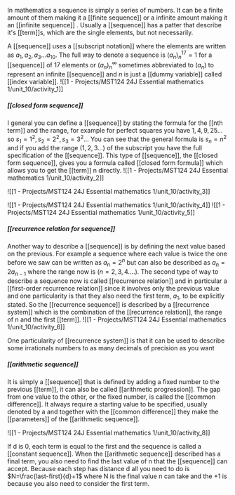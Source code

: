 In mathematics a sequence is simply a series of numbers. It can be a finite amount of them making it a [[finite sequence]] or a infinite amount making it an [[infinite sequence]] .
Usually a [[sequence]] has a patter that describe it's [[term]]s, which are the single elements, but not necessarily.

A [[sequence]] uses a [[subscript notation]] where the elements are written as $a_1, a_2, a_3 ... a_{10}$.
The full way to denote a sequence is $(a_n)^{17}_n=1$ for a [[sequence]] of 17 elements or $(a_n)^{\infty}_n$ sometimes abbreviated to $(a_n)$ to represent an infinite [[sequence]] and $n$ is just a [[dummy variable]] called [[index variable]].
![[1 - Projects/MST124 24J Essential mathematics 1/unit_10/activity_1]]


##### [[closed form sequence]]

I general you can define a [[sequence]] by stating the formula for the [[nth term]] and the range, for example for perfect squares you have $1,4,9,25...$ so $s_1=1^2,s_2=2^2,s_3=3^2...$
You can see that the general formula is $s_n=n^2$ and if you add the range $(1,2,3...)$ of the subscript you have the full specification of the [[sequence]].
This type of [[sequence]], the [[closed form sequence]], gives you a formula called [[closed form formula]] which allows you to get the [[term]] n directly.
![[1 - Projects/MST124 24J Essential mathematics 1/unit_10/activity_2]]

![[1 - Projects/MST124 24J Essential mathematics 1/unit_10/activity_3]]

![[1 - Projects/MST124 24J Essential mathematics 1/unit_10/activity_4]]
![[1 - Projects/MST124 24J Essential mathematics 1/unit_10/activity_5]]

##### [[recurrence relation for sequence]]

Another way to describe a [[sequence]] is by defining the next value based on the previous. For example a sequence where each value is twice the one before we saw can be written as $a_n=2^n$ but can also be described as $a_n=2a_{n-1}$ where the range now is $(n=2,3,4....)$.
The second type of way to describe a sequence now is called [[recurrence relation]] and in particular a [[first-order recurrence relation]] since it involves only the previous value and one particularity is that they also need the first term, $a_1$, to be explicitly stated.
So the [[recurrence sequence]] is described by a [[recurrence system]] which is the combination of the [[recurrence relation]], the range of n and the first [[term]].
![[1 - Projects/MST124 24J Essential mathematics 1/unit_10/activity_6]]

One particularity of [[recurrence system]] is that it can be used to describe some irrationals numbers to as many decimals of precision as you want

##### [[arithmetic sequence]]

It is simply a [[sequence]] that is defined by adding a fixed number to the previous [[term]], it can also be called [[arithmetic progression]]. The gap from one value to the other, or the fixed number, is called the [[common difference]].
It always require a starting value to be specified, usually denoted by a and together with the [[common difference]] they make the [[parameters]] of the [[arithmetic sequence]].

![[1 - Projects/MST124 24J Essential mathematics 1/unit_10/activity_8]]

If d is 0, each term is equal to the first and the sequence is called a [[constant sequence]].
When the [[arithmetic sequence]] described has a final term, you also need to find the last value of n that the [[sequence]] can accept. Because each step has distance d all you need to do is $N=\frac{last-first}{d}+1$ where N is the final value n can take and the +1 is because you also need to consider the first term.
